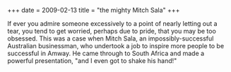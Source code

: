 +++
date = 2009-02-13
title = "the mighty Mitch Sala"
+++

If ever you admire someone excessively to a point of nearly letting out
a tear, you tend to get worried, perhaps due to pride, that you may be
too obsessed. This was a case when Mitch Sala, an impossibly-successful
Australian businessman, who undertook a job to inspire more people to be
successful in Amway. He came through to South Africa and made a powerful
presentation, "and I even got to shake his hand!"
